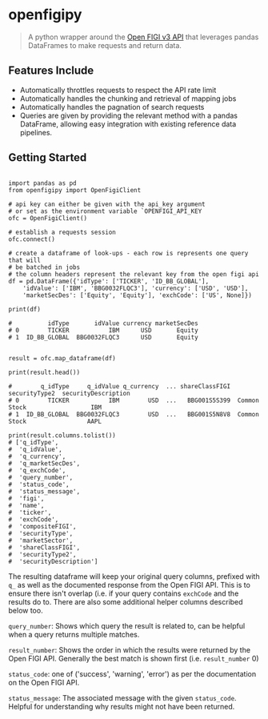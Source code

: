 # openfigipy

> A python wrapper around the [Open FIGI v3 API](https://www.openfigi.com/) that leverages
> pandas DataFrames to make requests and return data.


Features Include
-----------------

- Automatically throttles requests to respect the API rate limit
- Automatically handles the chunking and retrieval of mapping jobs
- Automatically handles the pagnation of search requests
- Queries are given by providing the relevant method with a pandas DataFrame,
  allowing easy integration with existing reference data pipelines.

Getting Started
---------------

```python3

import pandas as pd
from openfigipy import OpenFigiClient

# api key can either be given with the api_key argument
# or set as the environment variable `OPENFIGI_API_KEY
ofc = OpenFigiClient()

# establish a requests session
ofc.connect()

# create a dataframe of look-ups - each row is represents one query that will
# be batched in jobs
# the column headers represent the relevant key from the open figi api
df = pd.DataFrame({'idType': ['TICKER', 'ID_BB_GLOBAL'],
    'idValue': ['IBM', 'BBG0032FLQC3'], 'currency': ['USD', 'USD'],
    'marketSecDes': ['Equity', 'Equity'], 'exchCode': ['US', None]})

print(df)

#          idType       idValue currency marketSecDes
# 0        TICKER           IBM      USD       Equity
# 1  ID_BB_GLOBAL  BBG0032FLQC3      USD       Equity


result = ofc.map_dataframe(df)

print(result.head())

#        q_idType     q_idValue q_currency  ... shareClassFIGI securityType2  securityDescription
# 0        TICKER           IBM        USD  ...   BBG001S5S399  Common Stock                  IBM
# 1  ID_BB_GLOBAL  BBG0032FLQC3        USD  ...   BBG001S5N8V8  Common Stock                 AAPL

print(result.columns.tolist())
# ['q_idType',
#  'q_idValue',
#  'q_currency',
#  'q_marketSecDes',
#  'q_exchCode',
#  'query_number',
#  'status_code',
#  'status_message',
#  'figi',
#  'name',
#  'ticker',
#  'exchCode',
#  'compositeFIGI',
#  'securityType',
#  'marketSector',
#  'shareClassFIGI',
#  'securityType2',
#  'securityDescription']
```

The resulting dataframe will keep your original query columns, prefixed with
`q_` as well as the documented response from the Open FIGI API. This is to
ensure there isn't overlap (i.e. if your query contains `exchCode` and the
results do to. There are also some additional helper columns described below
too.

`query_number`: Shows which query the result is related to, can be helpful when
a query returns multiple matches.

`result_number`: Shows the order in which the results were returned by the Open
FIGI API. Generally the best match is shown first (i.e. `result_number` 0)


`status_code`: one of ('success', 'warning', 'error') as per the documentation
on the Open FIGI API.

`status_message`: The associated message with the given `status_code`. Helpful
for understanding why results might not have been returned.




